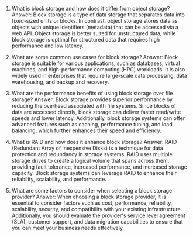 1. What is block storage and how does it differ from object storage?
Answer: Block storage is a type of data storage that separates data into fixed-sized units or blocks. In contrast, object storage stores data as objects with unique identifiers (metadata) that can be accessed via a web API. Object storage is better suited for unstructured data, while block storage is optimal for structured data that requires high performance and low latency.

2. What are some common use cases for block storage?
Answer: Block storage is suitable for various applications, such as databases, virtual machines, and high-performance computing (HPC) workloads. It is also widely used in enterprises that require large-scale data processing, data warehousing, and backup and recovery.

3. What are the performance benefits of using block storage over file storage?
Answer: Block storage provides superior performance by reducing the overhead associated with file systems. Since blocks of data are accessed directly, block storage can deliver faster read/write speeds and lower latency. Additionally, block storage systems can offer advanced features such as caching, performance tuning, and load balancing, which further enhances their speed and efficiency.

4. What is RAID and how does it enhance block storage?
Answer: RAID (Redundant Array of Inexpensive Disks) is a technique for data protection and redundancy in storage systems. RAID uses multiple storage drives to create a logical volume that spans across them, providing fault tolerance, increased performance, and increased storage capacity. Block storage systems can leverage RAID to enhance their reliability, scalability, and performance.

5. What are some factors to consider when selecting a block storage provider?
Answer: When choosing a block storage provider, it is essential to consider factors such as cost, performance, reliability, scalability, security, and compatibility with your existing infrastructure. Additionally, you should evaluate the provider's service level agreement (SLA), customer support, and data migration capabilities to ensure that you can meet your business needs effectively.